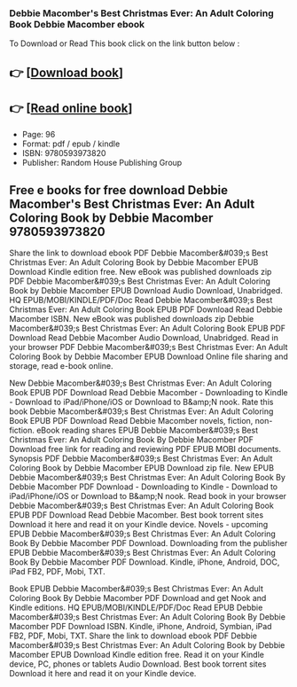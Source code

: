### Debbie Macomber's Best Christmas Ever: An Adult Coloring Book Debbie Macomber ebook

To Download or Read This book click on the link button below :

## 👉  [**[Download book](http://ebooksharez.info/download.php?group=book&from=github.com&id=719189&lnk=1064 "Download book")**]

## 👉  [**[Read online book](http://ebooksharez.info/download.php?group=book&from=github.com&id=719189&lnk=1064 "Read online book")**]


* Page: 96
* Format: pdf / epub / kindle
* ISBN: 9780593973820
* Publisher: Random House Publishing Group



## Free e books for free download Debbie Macomber's Best Christmas Ever: An Adult Coloring Book by Debbie Macomber 9780593973820


Share the link to download ebook PDF Debbie Macomber&amp;#039;s Best Christmas Ever: An Adult Coloring Book by Debbie Macomber EPUB Download Kindle edition free. New eBook was published downloads zip PDF Debbie Macomber&amp;#039;s Best Christmas Ever: An Adult Coloring Book by Debbie Macomber EPUB Download Audio Download, Unabridged. HQ EPUB/MOBI/KINDLE/PDF/Doc Read Debbie Macomber&amp;#039;s Best Christmas Ever: An Adult Coloring Book EPUB PDF Download Read Debbie Macomber ISBN. New eBook was published downloads zip Debbie Macomber&amp;#039;s Best Christmas Ever: An Adult Coloring Book EPUB PDF Download Read Debbie Macomber Audio Download, Unabridged. Read in your browser PDF Debbie Macomber&amp;#039;s Best Christmas Ever: An Adult Coloring Book by Debbie Macomber EPUB Download Online file sharing and storage, read e-book online.

New Debbie Macomber&amp;#039;s Best Christmas Ever: An Adult Coloring Book EPUB PDF Download Read Debbie Macomber - Downloading to Kindle - Download to iPad/iPhone/iOS or Download to B&amp;amp;N nook. Rate this book Debbie Macomber&amp;#039;s Best Christmas Ever: An Adult Coloring Book EPUB PDF Download Read Debbie Macomber novels, fiction, non-fiction. eBook reading shares EPUB Debbie Macomber&amp;#039;s Best Christmas Ever: An Adult Coloring Book By Debbie Macomber PDF Download free link for reading and reviewing PDF EPUB MOBI documents. Synopsis PDF Debbie Macomber&amp;#039;s Best Christmas Ever: An Adult Coloring Book by Debbie Macomber EPUB Download zip file. New EPUB Debbie Macomber&amp;#039;s Best Christmas Ever: An Adult Coloring Book By Debbie Macomber PDF Download - Downloading to Kindle - Download to iPad/iPhone/iOS or Download to B&amp;amp;N nook. Read book in your browser Debbie Macomber&amp;#039;s Best Christmas Ever: An Adult Coloring Book EPUB PDF Download Read Debbie Macomber. Best book torrent sites Download it here and read it on your Kindle device. Novels - upcoming EPUB Debbie Macomber&amp;#039;s Best Christmas Ever: An Adult Coloring Book By Debbie Macomber PDF Download. Downloading from the publisher EPUB Debbie Macomber&amp;#039;s Best Christmas Ever: An Adult Coloring Book By Debbie Macomber PDF Download. Kindle, iPhone, Android, DOC, iPad FB2, PDF, Mobi, TXT.

Book EPUB Debbie Macomber&amp;#039;s Best Christmas Ever: An Adult Coloring Book By Debbie Macomber PDF Download and get Nook and Kindle editions. HQ EPUB/MOBI/KINDLE/PDF/Doc Read EPUB Debbie Macomber&amp;#039;s Best Christmas Ever: An Adult Coloring Book By Debbie Macomber PDF Download ISBN. Kindle, iPhone, Android, Symbian, iPad FB2, PDF, Mobi, TXT. Share the link to download ebook PDF Debbie Macomber&amp;#039;s Best Christmas Ever: An Adult Coloring Book by Debbie Macomber EPUB Download Kindle edition free. Read it on your Kindle device, PC, phones or tablets Audio Download. Best book torrent sites Download it here and read it on your Kindle device.





